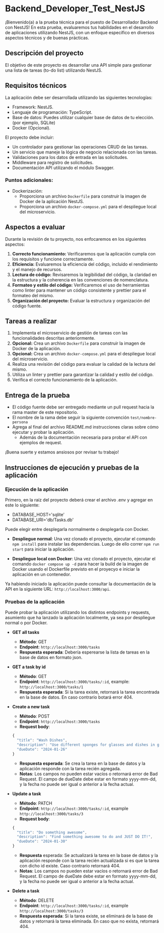 # Backend_Developer_Test_NestJS

¡Bienvenido(a) a la prueba técnica para el puesto de Desarrollador Backend con NestJS! En esta prueba, evaluaremos tus habilidades en el desarrollo de aplicaciones utilizando NestJS, con un enfoque específico en diversos aspectos técnicos y de buenas prácticas.

## Descripción del proyecto

El objetivo de este proyecto es desarrollar una API simple para gestionar una lista de tareas (to-do list) utilizando NestJS.

## Requisitos técnicos

La aplicación debe ser desarrollada utilizando las siguientes tecnologías:

- Framework: NestJS.
- Lenguaje de programación: TypeScript.
- Base de datos: Puedes utilizar cualquier base de datos de tu elección. (por ejemplo, SQLite)
- Docker (Opcional).

El proyecto debe incluir:

- Un controlador para gestionar las operaciones CRUD de las tareas.
- Un servicio que maneje la lógica de negocio relacionada con las tareas.
- Validaciones para los datos de entrada en las solicitudes.
- Middleware para registro de solicitudes.
- Documentación API utilizando el módulo Swagger.

### Puntos adicionales:

- Dockerización:
  - Proporciona un archivo `Dockerfile` para construir la imagen de Docker de la aplicación NestJS.
  - Proporciona un archivo `docker-compose.yml` para el despliegue local del microservicio.

## Aspectos a evaluar

Durante la revisión de tu proyecto, nos enfocaremos en los siguientes aspectos:

1. **Correcto funcionamiento:** Verificaremos que la aplicación cumpla con los requisitos y funcione correctamente.
2. **Eficiencia:** Evaluaremos la eficiencia del código, incluido el rendimiento y el manejo de recursos.
3. **Lectura de código:** Revisaremos la legibilidad del código, la claridad en la estructura y la coherencia en las convenciones de nomenclatura.
4. **Formateo y estilo del código:** Verificaremos el uso de herramientas como linter para mantener un código consistente y prettier para el formateo del mismo.
5. **Organización del proyecto:** Evaluar la estructura y organización del código fuente.

## Tareas a realizar

1. Implementa el microservicio de gestión de tareas con las funcionalidades descritas anteriormente.
2. **Opcional:** Crea un archivo `Dockerfile` para construir la imagen de Docker de la aplicación.
3. **Opcional:** Crea un archivo `docker-compose.yml` para el despliegue local del microservicio.
4. Realiza una revisión del código para evaluar la calidad de la lectura del mismo.
5. Utiliza un linter y prettier para garantizar la calidad y estilo del código.
6. Verifica el correcto funcionamiento de la aplicación.

## Entrega de la prueba

- El código fuente debe ser entregado mediante un pull request hacia la rama master de este repositorio.
- El nombre de la rama debe seguir la siguiente convención `test/nombre-persona`
- Agrega al final del archivo README.md instrucciones claras sobre cómo ejecutar y probar la aplicación.
  - Además de la documentación necesaria para probar el API con ejemplos de request.

¡Buena suerte y estamos ansiosos por revisar tu trabajo!

## Instrucciones de ejecución y pruebas de la aplicación

### Ejecución de la aplicación

Primero, en la raíz del proyecto deberá crear el archivo .env y agregar en este lo siguiente:

- DATABASE_HOST='sqlite'
- DATABASE_URI='db/Tasks.db'

Puede elegir entre desplegarla normalmente o desplegarla con Docker.

- **Despliegue normal**: Una vez clonado el proyecto, ejecutar el comando `npm install` para instalar las dependencias. Luego de ello correr `npm run start` para iniciar la aplicación.

- **Despliegue local con Docker**: Una vez clonado el proyecto, ejecutar el comando `docker compose up -d` para hacer la build de la imagen de Docker usando el Dockerfile previsto en el proyecyo e iniciar la aplicación en un contenedor.

Ya habiendo iniciado la aplicación puede consultar la documentación de la API en la siguiente URL: `http://localhost:3000/api`.

### Pruebas de la aplicación

Puede probar la aplicación utilizando los distintos endpoints y requests, asumiento que ha lanzado la aplicación localmente, ya sea por despliegue normal o por Docker.

- **GET all tasks**
  - **Método**: GET
  - **Endpoint**: `http://localhost:3000/tasks`
  - **Respuesta esperada**: Debería esperearse la lista de tareas en la base de datos en formato json.
  
- **GET a task by id**
  - **Método**: GET
  - **Endpoint**: `http://localhost:3000/tasks/:id`, example: `http://localhost:3000/tasks/1`
  - **Respuesta esperada**: Si la tarea existe, retornará la tarea encontrada en la base de datos. En caso contrario botará error 404.

- **Create a new task**
  - **Método**: POST
  - **Endpoint**: `http://localhost:3000/tasks`
  - **Request body**:
  ```javascript
  {
    "title": "Wash Dishes",
    "description": "Use different sponges for glasses and dishes in general.",
    "dueDate": "2024-01-26"
  }
  ```
  - **Respuesta esperada**: Se crea la tarea en la base de datos y la aplicación responde con la tarea recién agregada.
  - **Notas**: Los campos no pueden estar vacíos o retornará error de Bad Request. El campo de dueDate debe estar en formato yyyy-mm-dd, y la fecha no puede ser igual o anterior a la fecha actual.

- **Update a task**
  - **Método**: PATCH
  - **Endpoint**: `http://localhost:3000/tasks/:id`, example `http://localhost:3000/tasks/3`
  - **Request body**:
  ```javascript
  {
    "title": "Do something awesome",
    "description": "Find something awesome to do and JUST DO IT!",
    "dueDate": "2024-01-30"
  }
  ```
  - **Respuesta** esperada: Se actualizará la tarea en la base de datos y la aplicación responde con la tarea recién actualizada si es que la tarea con dicho id existe. Caso contrario retornará 404.
  - **Notas**: Los campos no pueden estar vacíos o retornará error de Bad Request. El campo de dueDate debe estar en formato yyyy-mm-dd, y la fecha no puede ser igual o anterior a la fecha actual.

- **Delete a task**
  - **Método**: DELETE
  - **Endpoint**: `http://localhost:3000/tasks/:id`, example `http://localhost:3000/tasks/3`
  - **Respuesta esperada**: Si la tarea existe, se eliminará de la base de datos y retornará la tarea eliminada. En caso que no exista, retornará 404.